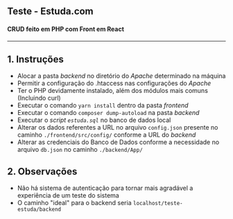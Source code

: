 ## Teste - Estuda.com

#### CRUD feito em PHP com Front em React

---

## 1. Instruções

-   Alocar a pasta _backend_ no diretório do _Apache_ determinado na máquina
-   Permitir a configuração do .htaccess nas configurações do _Apache_
-   Ter o PHP devidamente instalado, além dos módulos mais comuns (Incluindo curl)
-   Executar o comando `yarn install` dentro da pasta _frontend_
-   Executar o comando `composer dump-autoload` na pasta _backend_
-   Executar o _script `estuda.sql`_ no banco de dados local
-   Alterar os dados referentes a URL no arquivo `config.json` presente no caminho `./frontend/src/config/` conforme a URL do _backend_
-   Alterar as credenciais do Banco de Dados conforme a necessidade no arquivo `db.json` no caminho `./backend/App/`

## 2. Observações

-   Não há sistema de autenticação para tornar mais agradável a experiência de um teste do sistema
-   O caminho "ideal" para o backend seria `localhost/teste-estuda/backend`

